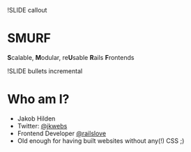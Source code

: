!SLIDE callout

# SMURF #

**S**calable, **M**odular, re**U**sable **R**ails **F**rontends


!SLIDE bullets incremental

# Who am I? #

* Jakob Hilden
* Twitter: [@jkwebs](http://twitter.com/jkwebs)
* Frontend Developer [@railslove](http://twitter.com/railslove)
* Old enough for having built websites without any(!) CSS ;)


<!-- !SLIDE

# Hello Pirates # -->



